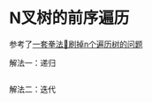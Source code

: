 # N叉树的前序遍历

参考了[一套拳法👊刷掉n个遍历树的问题](https://leetcode-cn.com/problems/n-ary-tree-preorder-traversal/solution/yi-tao-quan-fa-shua-diao-nge-bian-li-shu-de-wen--3/)


解法一：递归

```js

```

解法二：迭代

```js

```